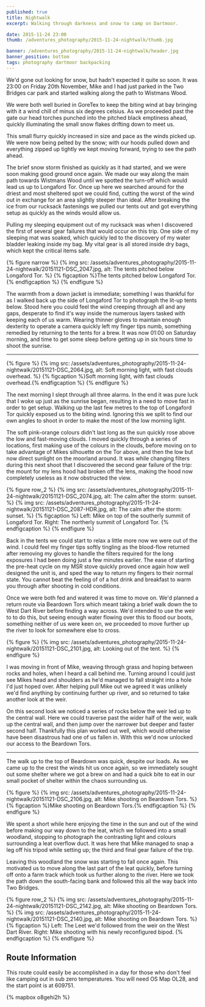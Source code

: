 ```yaml
---
published: true
title: Nightwalk
excerpt: Walking through darkness and snow to camp on Dartmoor.

date: 2015-11-24 23:00
thumb: /adventures_photography/2015-11-24-nightwalk/thumb.jpg

banner: /adventures_photography/2015-11-24-nightwalk/header.jpg
banner_position: bottom
tags: photography dartmoor backpacking
---
```


We'd gone out looking for snow, but hadn't expected it quite so soon. It was 23:00 on Friday 20th November, Mike and I had just parked in the Two Bridges car park and started walking along the path to Wistmans Wood.

We were both well buried in GoreTex to keep the biting wind at bay bringing with it a wind chill of minus six degrees celsius. As we proceeded past the gate our head torches punched into the pitched black emptiness ahead, quickly  illuminating the small snow flakes drifting down to meet us.

This small flurry quickly increased in size and pace as the winds picked up. We were now being pelted by the snow; with our hoods pulled down and everything zipped up tightly we kept moving forward, trying to see the path ahead.

The brief snow storm finished as quickly as it had started, and we were soon making good ground once again. We made our way along the main path towards Wistmans Wood until we spotted the turn-off which would lead us up to Longaford Tor. Once up here we searched around for the driest and most sheltered spot we could find, cutting the worst of the wind out in exchange for an area slightly steeper than ideal. After breaking the ice from our rucksack fastenings we pulled our tents out and got everything setup as quickly as the winds would allow us.

Pulling my sleeping equipment out of my rucksack was when I discovered the first of several gear failures that would occur on this trip. One side of my sleeping mat was soaked, which quickly led to the discovery of my water bladder leaking inside my bag. My vital gear is all stored inside dry bags, which kept the critical items safe.

{% figure narrow %}
  {% img src: /assets/adventures_photography/2015-11-24-nightwalk/20151121-DSC_2047.jpg, alt: The tents pitched below Longaford Tor. %}
  {% figcaption %}The tents pitched below Longaford Tor. {% endfigcaption %}
{% endfigure %}

The warmth from a down jacket is immediate; something I was thankful for as I walked back up the side of Longaford Tor to photograph the lit-up tents below. Stood here you could feel the wind creeping through all and any gaps, desperate to find it's way inside the numerous layers tasked with keeping each of us warm. Wearing thinner gloves to maintain enough dexterity to operate a camera quickly left my finger tips numb, something remedied by returning to the tents for a brew. It was now 01:00 on Saturday morning, and time to get some sleep before getting up in six hours time to shoot the sunrise.

---

{% figure %}
  {% img src: /assets/adventures_photography/2015-11-24-nightwalk/20151121-DSC_2064.jpg, alt: Soft morning light, with fast clouds overhead. %}
  {% figcaption %}Soft morning light, with fast clouds overhead.{% endfigcaption %}
{% endfigure %}

The next morning I slept through all three alarms. In the end it was pure luck that I woke up just as the sunrise began, resulting in a need to move fast in order to get setup. Walking up the last few metres to the top of Longaford Tor quickly exposed us to the biting wind. Ignoring this we split to find our own angles to shoot in order to make the most of the low morning light.

The soft pink-orange colours didn't last long as the sun quickly rose above the low and fast-moving clouds. I moved quickly through a series of locations, first making use of the colours in the clouds, before moving on to take advantage of Mikes silhouette on the Tor above, and then the low but now direct sunlight on the moorland around. It was while changing filters during this next shoot that I discovered the second gear failure of the trip: the mount for my lens hood had broken off the lens, making the hood now completely useless as it now obstructed the view.

{% figure row_2 %}
  {% img src: /assets/adventures_photography/2015-11-24-nightwalk/20151121-DSC_2074.jpg, alt: The calm after the storm: sunset. %}
  {% img src: /assets/adventures_photography/2015-11-24-nightwalk/20151121-DSC_2087-HDR.jpg, alt: The calm after the storm: sunset. %}
  {% figcaption %}
    Left: Mike on top of the southerly summit of Longaford Tor.
    Right: The northerly summit of Longaford Tor.
  {% endfigcaption %}
{% endfigure %}

Back in the tents we could start to relax a little more now we were out of the wind. I could feel my finger tips softly tingling as the blood-flow returned after removing my gloves to handle the filters required for the long exposures I had been doing just a few minutes earlier. The ease of starting the pre-heat cycle on my MSR stove quickly proved once again how well designed the unit is, and sped the way to return my fingers to their normal state. You cannot beat the feeling of of a hot drink and breakfast to warm you through after shooting in cold conditions.

Once we were both fed and watered it was time to move on. We'd planned a return route via Beardown Tors which meant taking a brief walk down the to West Dart River before finding a way across. We'd intended to use the weir to to do this, but seeing enough water flowing over this to flood our boots, something neither of us were keen on, we proceeded to move further up the river to look for somewhere else to cross.

{% figure %}
  {% img src: /assets/adventures_photography/2015-11-24-nightwalk/20151121-DSC_2101.jpg, alt: Looking out of the tent. %}
{% endfigure %}

I was moving in front of Mike, weaving through grass and hoping between rocks and holes, when I heard a call behind me. Turning around I could just see Mikes head and shoulders as he'd managed to fall straight into a hole I'd just hoped over. After helping pull Mike out we agreed it was unlikely we'd find anything by continuing further up river, and so returned to take another look at the weir.

On this second look we noticed a series of rocks below the weir led up to the central wall. Here we could traverse past the wider half of the weir, walk up the central wall, and then jump over the narrower but deeper and faster second half. Thankfully this plan worked out well, which would otherwise have been disastrous had one of us fallen in. With this we'd now unlocked our access to the Beardown Tors.

---

The walk up to the top of Beardown was quick, despite our loads. As we came up to the crest the winds hit us once again, so we immediately sought out some shelter where we got a brew on and had a quick bite to eat in our small pocket of shelter within the chaos surrounding us.

{% figure %}
  {% img src: /assets/adventures_photography/2015-11-24-nightwalk/20151121-DSC_2106.jpg, alt: Mike shooting on Beardown Tors. %}
  {% figcaption %}Mike shooting on Beardown Tors.{% endfigcaption %}
{% endfigure %}

We spent a short while here enjoying the time in the sun and out of the wind before making our way down to the leat, which we followed into a small woodland, stopping to photograph the contrasting light and colours surrounding a leat overflow duct. It was here that Mike managed to snap a leg off his tripod while setting up; the third and final gear failure of the trip.

Leaving this woodland the snow was starting to fall once again. This motivated us to move along the last part of the leat quickly, before turning off onto a farm track which took us further along to the river. Here we took the path down the south-facing bank and followed this all the way back into Two Bridges.

{% figure row_2 %}
  {% img src: /assets/adventures_photography/2015-11-24-nightwalk/20151121-DSC_2142.jpg, alt: Mike shooting on Beardown Tors. %}
  {% img src: /assets/adventures_photography/2015-11-24-nightwalk/20151121-DSC_2140.jpg, alt: Mike shooting on Beardown Tors. %}
  {% figcaption %}
    Left: The Leet we'd followed from the weir on the West Dart River.
    Right: Mike shooting with his newly reconfigured bipod.
  {% endfigcaption %}
{% endfigure %}

## Route Information
This route could easily be accomplished in a day for those who don't feel like camping out in sub zero temperatures. You will need OS Map OL28, and the start point is at 609751.

{% mapbox o8gehi2h %}